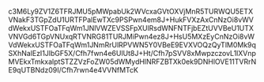 c3M6Ly9ZV1Z6TFRJMU5pMWpabUk2WVcxaGVtOXVjMnR5TURWQU5ETXVNakF3TGpZdU1URTFPalEwTXc9PSPwn4em8J+HukFVXzAxCnNzOi8vWVdWekxUSTFOaTFqWm1JNlVWZEVSSFpXUlRsdWNFNTFjbEZtUVVBeU1UTXVNVGd6TGpVNUxqRTVNRG81TURJMiPwn4ez8J+HsU5MXzEyCnNzOi8vWVdWekxUSTFOaTFqWm1JNmRrUlRPVWN5Y0VBeE9EVXVOQzQyTlM0Mk9qSXhNalEzI1JlbGF5X/Cfh7fwn4e6UlUt8J+Ht/Cfh7pSVV8xMwpzczovL1lXVnpMVEkxTmkxalptSTZZVzFoZW05dWMydHlNRFZBTXk0ek9DNHlOVE11TVRrNE9qUTBNdz09I/Cfh7rwn4e4VVNfMTcK